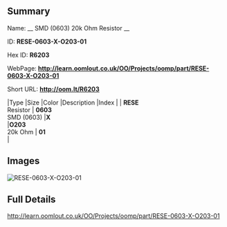 

## Summary
 
Name: __ SMD (0603) 20k Ohm Resistor __

ID: __RESE-0603-X-O203-01__

Hex ID: __R6203__

WebPage: __http://learn.oomlout.co.uk/OO/Projects/oomp/part/RESE-0603-X-O203-01__

Short URL: __http://oom.lt/R6203__


|Type   |Size   |Color   |Description   |Index   |
| __RESE__ <br>Resistor  | __0603__<br>SMD (0603)   |__X__<br>    |__O203__<br>20k Ohm    | __01__<br>  |


## Images
![RESE-0603-X-O203-01](http://oomlout.com/oomp-gen/parts/RESE-0603-X-O203-01/RESE-0603-X-O203-01_420.jpg)

## Full Details

 http://learn.oomlout.co.uk/OO/Projects/oomp/part/RESE-0603-X-O203-01

